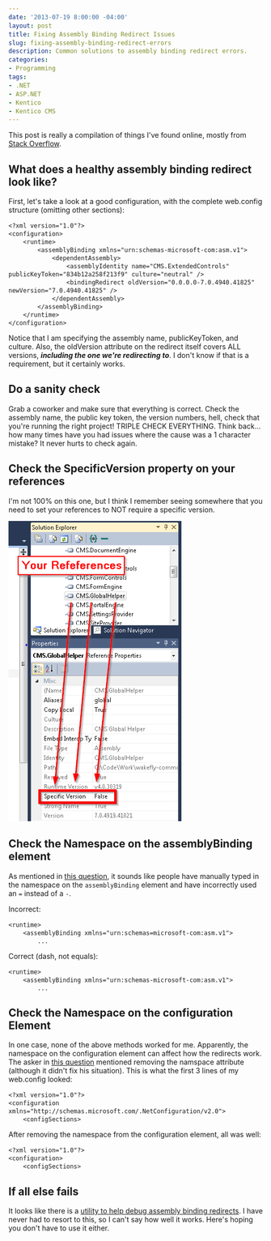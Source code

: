 ```yaml
---
date: '2013-07-19 8:00:00 -04:00'
layout: post
title: Fixing Assembly Binding Redirect Issues
slug: fixing-assembly-binding-redirect-errors
description: Common solutions to assembly binding redirect errors.
categories:
- Programming
tags:
- .NET
- ASP.NET
- Kentico
- Kentico CMS
---
```


This post is really a compilation of things I've found online, mostly from [Stack Overflow](http://stackoverflow.com).

## What does a healthy assembly binding redirect look like?

First, let's take a look at a good configuration, with the complete web.config structure (omitting other sections):

	<?xml version="1.0"?>
	<configuration>
		<runtime>
	        <assemblyBinding xmlns="urn:schemas-microsoft-com:asm.v1">
	            <dependentAssembly>
	                <assemblyIdentity name="CMS.ExtendedControls" publicKeyToken="834b12a258f213f9" culture="neutral" />
	                <bindingRedirect oldVersion="0.0.0.0-7.0.4940.41825" newVersion="7.0.4940.41825" />
	            </dependentAssembly>
			</assemblyBinding>
		</runtime>
	</configuration>

Notice that I am specifying the assembly name, publicKeyToken, and culture.  Also, the oldVersion attribute on the redirect itself covers ALL versions, ***including the one we're redirecting to***.  I don't know if that is a requirement, but it certainly works.

## Do a sanity check

Grab a coworker and make sure that everything is correct.  Check the assembly name, the public key token, the version numbers, hell, check that you're running the right project!  TRIPLE CHECK EVERYTHING.  Think back... how many times have you had issues where the cause was a 1 character mistake?  It never hurts to check again.

## Check the SpecificVersion property on your references

I'm not 100% on this one, but I think I remember seeing somewhere that you need to set your references to NOT require a specific version.

![Setting the specific version property to false](\assets\images\2013-07-19-fixing-assembly-binding-redirect-errors\setting-specific-version-property-to-false.png)

## Check the Namespace on the assemblyBinding element

As mentioned in [this question](http://stackoverflow.com/questions/3490327/assembly-binding-redirect-does-not-work "Assembly binding redirect does not work"), it sounds like people have manually typed in the namespace on the `assemblyBinding` element and have incorrectly used an `=` instead of a `-`.

Incorrect: 

	<runtime>
	    <assemblyBinding xmlns="urn:schemas=microsoft-com:asm.v1">
			...

Correct (dash, not equals):

	<runtime>
	    <assemblyBinding xmlns="urn:schemas-microsoft-com:asm.v1">
			...

## Check the Namespace on the configuration Element

In one case, none of the above methods worked for me.  Apparently, the namespace on the configuration element can affect how the redirects work.  The asker in [this question](http://stackoverflow.com/questions/1543132/why-is-assembly-binding-redirect-not-working-in-my-web-site "Why is assembly binding redirect not working in my web site?") mentioned removing the namspace attribute (although it didn't fix his situation).  This is what the first 3 lines of my web.config looked:

	<?xml version="1.0"?>
	<configuration xmlns="http://schemas.microsoft.com/.NetConfiguration/v2.0">
	    <configSections>

After removing the namespace from the configuration element, all was well:

	<?xml version="1.0"?>
	<configuration>
	    <configSections>


## If all else fails

It looks like there is a [utility to help debug assembly binding redirects](http://blogs.msdn.com/b/ianhu/archive/2006/07/12/663834.aspx "Fuslogvw.exe and diagnosing .NET assembly binding issues").  I have never had to resort to this, so I can't say how well it works.  Here's hoping you don't have to use it either.